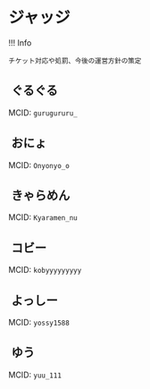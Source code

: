 # ジャッジ

!!! Info

    チケット対応や処罰、今後の運営方針の策定

## <img alt="" src="https://minotar.net/helm/4a25c68901514a17bd09f9199ce6b5e6/38" style="vertical-align: top;"> ぐるぐる

MCID: `gurugururu_`

## <img alt="" src="https://minotar.net/helm/023f5d64e144478ea8fef866e0a4e4ab/38" style="vertical-align: top;"> おにょ

MCID: `Onyonyo_o`

## <img alt="" src="https://minotar.net/helm/4d8245d393374b23957450075ecf2978/38" style="vertical-align: top;"> きゃらめん

MCID: `Kyaramen_nu`

## <img alt="" src="https://minotar.net/helm/bc4a1b002a2e4fae81bbe1b97e1e212d/38" style="vertical-align: top;"> コビー

MCID: `kobyyyyyyyyy`

## <img alt="" src="https://minotar.net/helm/656a37f9b83343769e049d9fb10a1917/38" style="vertical-align: top;"> よっしー

MCID: `yossy1588`

## <img alt="" src="https://minotar.net/helm/60e08e7139c44cb9ba5daa3ab523cfbf/38" style="vertical-align: top;"> ゆう

MCID: `yuu_111`
